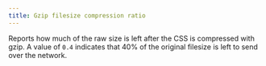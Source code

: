 ```yaml
---
title: Gzip filesize compression ratio
---
```


Reports how much of the raw size is left after the CSS is compressed with gzip. A value of `0.4` indicates that 40% of the original filesize is left to send over the network.
